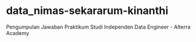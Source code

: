 # data_nimas-sekararum-kinanthi
Pengumpulan Jawaban Praktikum Studi Independen Data Engineer - Alterra Academy
